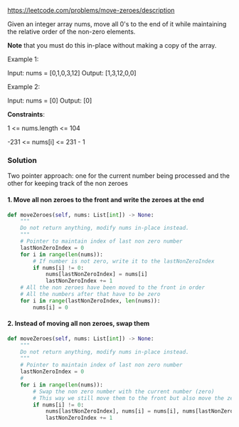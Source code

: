 https://leetcode.com/problems/move-zeroes/description

Given an integer array nums, move all 0's to the end of it while maintaining the relative order of the non-zero elements.

**Note** that you must do this in-place without making a copy of the array.


Example 1:

Input: nums = [0,1,0,3,12]
Output: [1,3,12,0,0]

Example 2:

Input: nums = [0]
Output: [0]
 

**Constraints**:

1 <= nums.length <= 104

-231 <= nums[i] <= 231 - 1

### Solution

Two pointer approach: one for the current number being processed and the other for keeping track of the non zeroes

#### 1. Move all non zeroes to the front and write the zeroes at the end

``` python
def moveZeroes(self, nums: List[int]) -> None:
    """
    Do not return anything, modify nums in-place instead.
    """
    # Pointer to maintain index of last non zero number
    lastNonZeroIndex = 0
    for i in range(len(nums)):
        # If number is not zero, write it to the lastNonZeroIndex
        if nums[i] != 0:
            nums[lastNonZeroIndex] = nums[i]
            lastNonZeroIndex += 1
    # All the non zeroes have been moved to the front in order
    # All the numbers after that have to be zero
    for i in range(lastNonZeroIndex, len(nums)):
        nums[i] = 0
```

#### 2. Instead of moving all non zeroes, swap them

``` python
def moveZeroes(self, nums: List[int]) -> None:
    """
    Do not return anything, modify nums in-place instead.
    """
    # Pointer to maintain index of last non zero number
    lastNonZeroIndex = 0
    # 
    for i in range(len(nums)):
        # Swap the non zero number with the current number (zero)
        # This way we still move them to the front but also move the zeroes to the end
        if nums[i] != 0:
            nums[lastNonZeroIndex], nums[i] = nums[i], nums[lastNonZeroIndex]
            lastNonZeroIndex += 1
```
